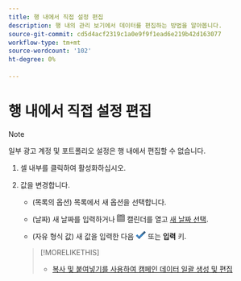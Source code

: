```yaml
---
title: 행 내에서 직접 설정 편집
description: 행 내의 관리 보기에서 데이터를 편집하는 방법을 알아봅니다.
source-git-commit: cd5d4acf2319c1a0e9f9f1ead6e219b42d163077
workflow-type: tm+mt
source-wordcount: '102'
ht-degree: 0%

---
```


# 행 내에서 직접 설정 편집

>[!NOTE]
>
>일부 광고 계정 및 포트폴리오 설정은 행 내에서 편집할 수 없습니다.

1. 셀 내부를 클릭하여 활성화하십시오.

1. 값을 변경합니다.

   * (목록의 옵션) 목록에서 새 옵션을 선택합니다.

   * (날짜) 새 날짜를 입력하거나 ![캘린더](/help/search-social-commerce/assets/calendar.png "캘린더") 캘린더를 열고 [새 날짜 선택](/help/search-social-commerce/common-tasks/navigation-editing-selection/calendar.md).

   * (자유 형식 값) 새 값을 입력한 다음 ![저장](/help/search-social-commerce/assets/select.png "저장") 또는 **입력** 키.
   >[!MORELIKETHIS]
   >
   >* [복사 및 붙여넣기를 사용하여 캠페인 데이터 일괄 생성 및 편집](/help/search-social-commerce/campaign-management/campaigns/copy-paste.md)

